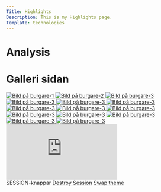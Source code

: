 ```yaml
---
Title: Highlights
Description: This is my Highlights page.
Template: technologies
---
```


# Analysis

# Galleri sidan

<div class="gallery">

  <a href="%base_url%/image/galleri/bun1.jpg" target="_blank">
    <picture>
      <source media="(max-width: 786px)" srcset="%base_url%/image/galleri/bun1.jpg?w=420&h=420&crop-to-fit" />
      <source media="(min-width: 800px)" srcset="%base_url%/image/galleri/bun1.jpg?w=800&h=600&crop-to-fit" />
      <img src="%base_url%/image/galleri/bun1.jpg?w=800&h=600&crop-to-fit" alt="Bild på burgare-1">
    </picture>
  </a>

  <a href="%base_url%/image/galleri/bun2.jpg" target="_blank">
    <picture>
      <source media="(max-width: 786px)" srcset="%base_url%/image/galleri/bun2.jpg?w=420&h=420&crop-to-fit" />
      <source media="(min-width: 800px)" srcset="%base_url%/image/galleri/bun2.jpg?w=800&h=600&crop-to-fit" />
      <img src="%base_url%/image/galleri/bun2.jpg?w=800&h=600&crop-to-fit" alt="Bild på burgare-2">
    </picture>
  </a>

  <a href="%base_url%/image/galleri/bun3.jpg" target="_blank">
    <picture>
      <source media="(max-width: 786px)" srcset="%base_url%/image/galleri/bun3.jpg?w=420&h=420&crop-to-fit" />
      <source media="(min-width: 800px)" srcset="%base_url%/image/galleri/bun3.jpg?w=800&h=600&crop-to-fit" />
      <img src="%base_url%/image/galleri/bun3.jpg?w=800&h=600&crop-to-fit" alt="Bild på burgare-3">
    </picture>
  </a>
  <a href="%base_url%/image/galleri/bun4.jpg" target="_blank">
    <picture>
      <source media="(max-width: 786px)" srcset="%base_url%/image/galleri/bun4.jpg?w=420&h=420&crop-to-fit" />
      <source media="(min-width: 800px)" srcset="%base_url%/image/galleri/bun4.jpg?w=800&h=600&crop-to-fit" />
      <img src="%base_url%/image/galleri/bun4.jpg?w=800&h=600&crop-to-fit" alt="Bild på burgare-3">
    </picture>
  </a>
  <a href="%base_url%/image/galleri/food1.jpg" target="_blank">
    <picture>
      <source media="(max-width: 786px)" srcset="%base_url%/image/galleri/food1.jpg?w=420&h=420&crop-to-fit" />
      <source media="(min-width: 800px)" srcset="%base_url%/image/galleri/food1.jpg?w=800&h=600&crop-to-fit" />
      <img src="%base_url%/image/galleri/food1.jpg?w=800&h=600&crop-to-fit" alt="Bild på burgare-3">
    </picture>
  </a>
  <a href="%base_url%/image/galleri/food2.jpg" target="_blank">
    <picture>
      <source media="(max-width: 786px)" srcset="%base_url%/image/galleri/food2.jpg?w=420&h=420&crop-to-fit" />
      <source media="(min-width: 800px)" srcset="%base_url%/image/galleri/food2.jpg?w=800&h=600&crop-to-fit" />
      <img src="%base_url%/image/galleri/food2.jpg?w=800&h=600&crop-to-fit" alt="Bild på burgare-3">
    </picture>
  </a>
  <a href="%base_url%/image/galleri/food3.jpg" target="_blank">
    <picture>
      <source media="(max-width: 786px)" srcset="%base_url%/image/galleri/food3.jpg?w=420&h=420&crop-to-fit" />
      <source media="(min-width: 800px)" srcset="%base_url%/image/galleri/food3.jpg?w=800&h=600&crop-to-fit" />
      <img src="%base_url%/image/galleri/food3.jpg?w=800&h=600&crop-to-fit" alt="Bild på burgare-3">
    </picture>
  </a>
  <a href="%base_url%/image/galleri/food4.jpg" target="_blank">
    <picture>
      <source media="(max-width: 786px)" srcset="%base_url%/image/galleri/food4.jpg?w=420&h=420&crop-to-fit" />
      <source media="(min-width: 800px)" srcset="%base_url%/image/galleri/food4.jpg?w=800&h=600&crop-to-fit" />
      <img src="%base_url%/image/galleri/food4.jpg?w=800&h=600&crop-to-fit" alt="Bild på burgare-3">
    </picture>
  </a>
  <a href="%base_url%/image/galleri/food5.jpg" target="_blank">
    <picture>
      <source media="(max-width: 786px)" srcset="%base_url%/image/galleri/food5.jpg?w=420&h=420&crop-to-fit" />
      <source media="(min-width: 800px)" srcset="%base_url%/image/galleri/food5.jpg?w=800&h=600&crop-to-fit" />
      <img src="%base_url%/image/galleri/food5.jpg?w=800&h=600&crop-to-fit" alt="Bild på burgare-3">
    </picture>
  </a>
  <a href="%base_url%/image/galleri/food6.jpg" target="_blank">
    <picture>
      <source media="(max-width: 786px)" srcset="%base_url%/image/galleri/food6.jpg?w=420&h=420&crop-to-fit" />
      <source media="(min-width: 800px)" srcset="%base_url%/image/galleri/food6.jpg?w=800&h=600&crop-to-fit" />
      <img src="%base_url%/image/galleri/food6.jpg?w=800&h=600&crop-to-fit" alt="Bild på burgare-3">
    </picture>
  </a>
  <a href="%base_url%/image/galleri/food7.jpg" target="_blank">
    <picture>
      <source media="(max-width: 786px)" srcset="%base_url%/image/galleri/food7.jpg?w=420&h=420&crop-to-fit" />
      <source media="(min-width: 800px)" srcset="%base_url%/image/galleri/food7.jpg?w=800&h=600&crop-to-fit" />
      <img src="%base_url%/image/galleri/food7.jpg?w=800&h=600&crop-to-fit" alt="Bild på burgare-3">
    </picture>
  </a>
  <a href="%base_url%/image/galleri/food8.jpg" target="_blank">
    <picture>
      <source media="(max-width: 786px)" srcset="%base_url%/image/galleri/food8.jpg?w=420&h=420&crop-to-fit" />
      <source media="(min-width: 800px)" srcset="%base_url%/image/galleri/food8.jpg?w=800&h=600&crop-to-fit" />
      <img src="%base_url%/image/galleri/food8.jpg?w=800&h=600&crop-to-fit" alt="Bild på burgare-3">
    </picture>
  </a>
  <a href="%base_url%/image/galleri/food9.jpg" target="_blank">
    <picture>
      <source media="(max-width: 786px)" srcset="%base_url%/image/galleri/food9.jpg?w=420&h=420&crop-to-fit" />
      <source media="(min-width: 800px)" srcset="%base_url%/image/galleri/food9.jpg?w=800&h=600&crop-to-fit" />
      <img src="%base_url%/image/galleri/food9.jpg?w=800&h=600&crop-to-fit" alt="Bild på burgare-3">
    </picture>
  </a>
  <a href="%base_url%/image/galleri/food10.jpg" target="_blank">
    <picture>
      <source media="(max-width: 786px)" srcset="%base_url%/image/galleri/food10.jpg?w=420&h=420&crop-to-fit" />
      <source media="(min-width: 800px)" srcset="%base_url%/image/galleri/food10.jpg?w=800&h=600&crop-to-fit" />
      <img src="%base_url%/image/galleri/food10.jpg?w=800&h=600&crop-to-fit" alt="Bild på burgare-3">
    </picture>
  </a>

  <div class="grid-video">
    <iframe 
      src="https://www.youtube.com/embed/FrUfwpaNNIM?si=bxBMoZ0TBu83L3nd" 
      title="YouTube video player" 
      frameborder="0" 
      allow="accelerometer; autoplay; clipboard-write; encrypted-media; gyroscope; picture-in-picture; web-share" 
      referrerpolicy="strict-origin-when-cross-origin" 
      allowfullscreen>
    </iframe>
  </div>
</div>


<div class="box-a wide-a">
    SESSION-knappar
    <a href="?action=session_destroy">Destroy Session</a>
    <a href="?action=theme">Swap theme</a>
</div>

